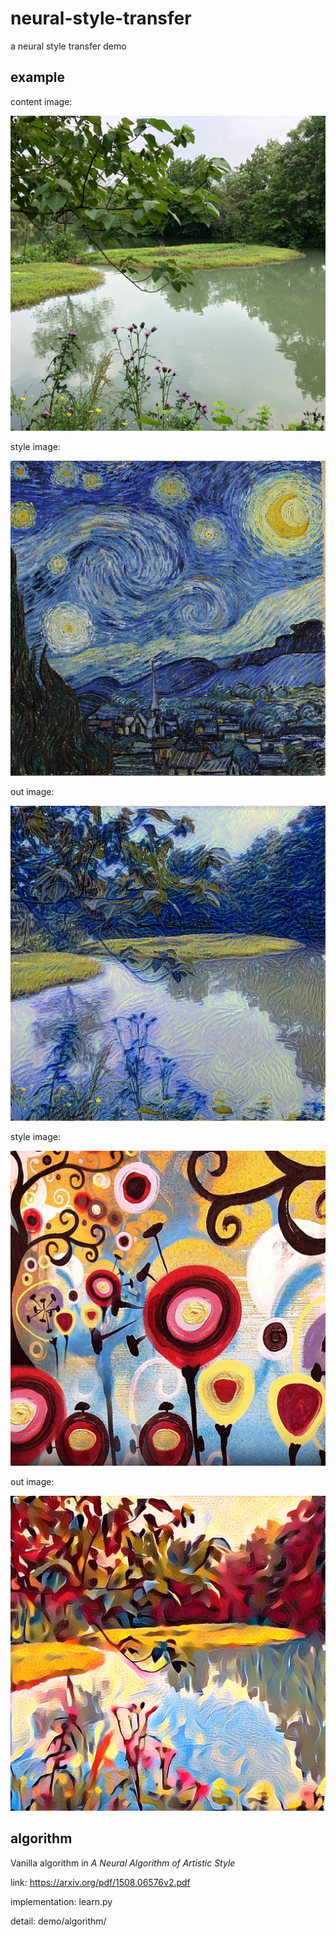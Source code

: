 # neural-style-transfer

a neural style transfer demo

## example

content image:

![image](https://github.com/yuchenxi2000/neural-style-transfer/raw/master/demo/pics/west.png)

style image:

![image](https://github.com/yuchenxi2000/neural-style-transfer/raw/master/demo/pics/starry-night.png)

out image:

![image](https://github.com/yuchenxi2000/neural-style-transfer/raw/master/demo/pics/west-starry-origin.png)

style image:

![image](https://github.com/yuchenxi2000/neural-style-transfer/raw/master/demo/pics/candy-512.jpg)

out image:

![image](https://github.com/yuchenxi2000/neural-style-transfer/raw/master/demo/pics/west-candy.jpg)

## algorithm

Vanilla algorithm in _A Neural Algorithm of Artistic Style_

link: https://arxiv.org/pdf/1508.06576v2.pdf

implementation: learn.py

detail: demo/algorithm/
